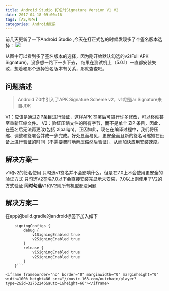 ```yaml
---
title: Android Studio 打包时Signature Version V1 V2
date: 2017-04-18 09:00:16
tags: [AS,签名]
categories: Android庶系
---
```

前几天更新了一下Android Studio ,今天在打正式包的时候发现多了个签名版本选择：
![](http://ondlsj2sn.bkt.clouddn.com/FnDLFoLyOmCbSA460u26Q0cvUlnl.png)

从图中可以看到多了签名版本的选择，因为刚开始默认勾选的v2(Full APK Signature)，没多想一路下一步下去，
结果在测试机上（5.0.1）一直都安装失败，想着和那个选择签名版本有关系，那就查查吧。
<!--more-->
## 问题描述
>Android 7.0中引入了APK Signature Scheme v2，v1呢是jar Signature来自JDK

V1：应该是通过ZIP条目进行验证，这样APK 签署后可进行许多修改，可以移动甚至重新压缩文件。
V2：验证压缩文件的所有字节，而不是单个 ZIP 条目，因此，在签名后无法再更改(包括 zipalign)。正因如此，现在在编译过程中，我们将压缩、调整和签署合并成一步完成。好处显而易见，更安全而且新的签名可缩短在设备上进行验证的时间（不需要费时地解压缩然后验证），从而加快应用安装速度。

## 解决方案一
v1和v2的签名使用
只勾选v1签名并不会影响什么，但是在7.0上不会使用更安全的验证方式
只勾选V2签名7.0以下会直接安装完显示未安装，7.0以上则使用了V2的方式验证
**同时勾选**V1和V2则所有机型都没问题

## 解决方案二
在app的build.gradle的android标签下加入如下
```JavaScirpt
	signingConfigs {  
	    debug {  
	        v1SigningEnabled true  
	        v2SigningEnabled true  
	    }  
	    release {  
	        v1SigningEnabled true  
	        v2SigningEnabled true  
	    }  
	}```

<iframe frameborder="no" border="0" marginwidth="0" marginheight="0" width=100% height=86 src="//music.163.com/outchain/player?type=2&id=32752246&auto=1&height=66"></iframe>
